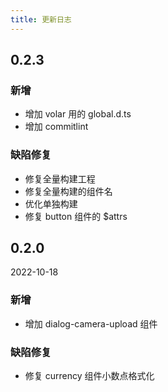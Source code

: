 ```yaml
---
title: 更新日志
---
```


## 0.2.3

### 新增

* 增加 volar 用的 global.d.ts
* 增加 commitlint

### 缺陷修复

* 修复全量构建工程
* 修复全量构建的组件名
* 优化单独构建
* 修复 button 组件的 $attrs

## 0.2.0

2022-10-18

### 新增

* 增加 dialog-camera-upload 组件

### 缺陷修复

* 修复 currency 组件小数点格式化
